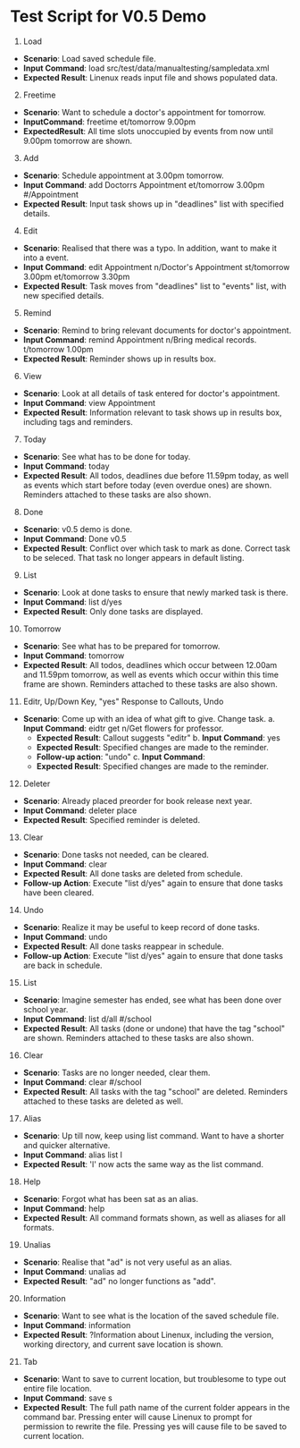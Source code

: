 # Test Script for V0.5 Demo 

1. Load 
  * **Scenario**: Load saved schedule file. 
  * **Input Command**: load src/test/data/manualtesting/sampledata.xml
  * **Expected Result**: Linenux reads input file and shows populated data. 

2. Freetime 
  * **Scenario**: Want to schedule a doctor's appointment for tomorrow.
  * **InputCommand**: freetime et/tomorrow 9.00pm
  * **ExpectedResult**: All time slots unoccupied by events from now until 9.00pm tomorrow are shown. 

3. Add 
  * **Scenario**: Schedule appointment at 3.00pm tomorrow. 
  * **Input Command**: add Doctorrs Appointment et/tomorrow 3.00pm #/Appointment
  * **Expected Result**: Input task shows up in "deadlines" list with specified details.

4. Edit 
  * **Scenario**: Realised that there was a typo. In addition, want to make it into a event. 
  * **Input Command**: edit Appointment n/Doctor's Appointment st/tomorrow 3.00pm et/tomorrow 3.30pm 
  * **Expected Result**: Task moves from "deadlines" list to "events" list, with new specified details.

5. Remind 
  * **Scenario**: Remind to bring relevant documents for doctor's appointment. 
  * **Input Command**: remind Appointment n/Bring medical records. t/tomorrow 1.00pm 
  * **Expected Result**: Reminder shows up in results box.

6. View
  * **Scenario**: Look at all details of task entered for doctor's appointment. 
  * **Input Command**: view Appointment
  * **Expected Result**: Information relevant to task shows up in results box, including tags and reminders. 

7. Today
  * **Scenario**: See what has to be done for today. 
  * **Input Command**: today
  * **Expected Result**: All todos, deadlines due before 11.59pm today, as well as events which start before today (even overdue ones) are shown. Reminders attached to these tasks are also shown.

8. Done
  * **Scenario**: v0.5 demo is done. 
  * **Input Command**: Done v0.5
  * **Expected Result**: Conflict over which task to mark as done. Correct task to be seleced. That task no longer appears in default listing.

9. List 
  * **Scenario**: Look at done tasks to ensure that newly marked task is there. 
  * **Input Command**: list d/yes
  * **Expected Result**: Only done tasks are displayed.  

10. Tomorrow
  * **Scenario**: See what has to be prepared for tomorrow. 
  * **Input Command**: tomorrow
  * **Expected Result**: All todos, deadlines which occur between 12.00am and 11.59pm tomorrow, as well as events which occur within this time frame are shown. Reminders attached to these tasks are also shown. 

11. Editr, Up/Down Key, "yes" Response to Callouts, Undo
  * **Scenario**: Come up with an idea of what gift to give. Change task.
  a. **Input Command**: eidtr get n/Get flowers for professor. 
    * **Expected Result**: Callout suggests "editr"
  b. **Input Command**: yes
    * **Expected Result**: Specified changes are made to the reminder. 
    * **Follow-up action**: "undo" 
  c. **Input Command**: <up><up><modify editr to editr>
    * **Expected Result**: Specified changes are made to the reminder. 

12. Deleter
  * **Scenario**: Already placed preorder for book release next year. 
  * **Input Command**: deleter place
  * **Expected Result**: Specified reminder is deleted.

13. Clear
  * **Scenario**: Done tasks not needed, can be cleared. 
  * **Input Command**: clear
  * **Expected Result**: All done tasks are deleted from schedule. 
  * **Follow-up Action**: Execute "list d/yes" again to ensure that done tasks have been cleared. 

14. Undo 
  * **Scenario**: Realize it may be useful to keep record of done tasks. 
  * **Input Command**: undo
  * **Expected Result**: All done tasks reappear in schedule. 
  * **Follow-up Action**: Execute "list d/yes" again to ensure that done tasks are back in schedule. 

15. List 
  * **Scenario**: Imagine semester has ended, see what has been done over school year. 
  * **Input Command**: list d/all #/school 
  * **Expected Result**: All tasks (done or undone) that have the tag "school" are shown. Reminders attached to these tasks are also shown. 

16. Clear 
  * **Scenario**: Tasks are no longer needed, clear them. 
  * **Input Command**: clear #/school
  * **Expected Result**: All tasks with the tag "school" are deleted. Reminders attached to these tasks are deleted as well. 

17. Alias
  * **Scenario**: Up till now, keep using list command. Want to have a shorter and quicker alternative. 
  * **Input Command**: alias list l 
  * **Expected Result**: 'l' now acts the same way as the list command. 

18. Help 
  * **Scenario**: Forgot what has been sat as an alias. 
  * **Input Command**: help
  * **Expected Result**: All command formats shown, as well as aliases for all formats. 
19. Unalias
  * **Scenario**: Realise that "ad" is not very useful as an alias. 
  * **Input Command**: unalias ad
  * **Expected Result**: "ad" no longer functions as "add".
20. Information
  * **Scenario**: Want to see what is the location of the saved schedule file.
  * **Input Command**: information
  * **Expected Result**: ?Information about Linenux, including the version, working directory, and current save location is shown. 
21. Tab
  * **Scenario**: Want to save to current location, but troublesome to type out entire file location. 
  * **Input Command**: save s<tab><tab>
  * **Expected Result**: The full path name of the current folder appears in the command bar. Pressing enter will cause Linenux to prompt for permission to rewrite the file. Pressing yes will cause file to be saved to current location.